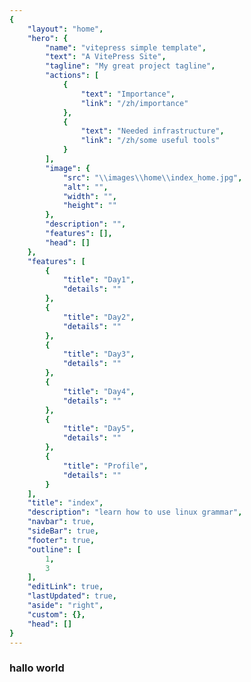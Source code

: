 ```yaml
---
{
    "layout": "home",
    "hero": {
        "name": "vitepress simple template",
        "text": "A VitePress Site",
        "tagline": "My great project tagline",
        "actions": [
            {
                "text": "Importance",
                "link": "/zh/importance"
            },
            {
                "text": "Needed infrastructure",
                "link": "/zh/some useful tools"
            }
        ],
        "image": {
            "src": "\\images\\home\\index_home.jpg",
            "alt": "",
            "width": "",
            "height": ""
        },
        "description": "",
        "features": [],
        "head": []
    },
    "features": [
        {
            "title": "Day1",
            "details": ""
        },
        {
            "title": "Day2",
            "details": ""
        },
        {
            "title": "Day3",
            "details": ""
        },
        {
            "title": "Day4",
            "details": ""
        },
        {
            "title": "Day5",
            "details": ""
        },
        {
            "title": "Profile",
            "details": ""
        }
    ],
    "title": "index",
    "description": "learn how to use linux grammar",
    "navbar": true,
    "sideBar": true,
    "footer": true,
    "outline": [
        1,
        3
    ],
    "editLink": true,
    "lastUpdated": true,
    "aside": "right",
    "custom": {},
    "head": []
}
---
```


### hallo world
